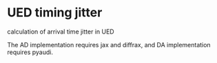 # UED timing jitter

calculation of arrival time jitter in UED

The AD implementation requires jax and diffrax, and DA implementation requires pyaudi.

